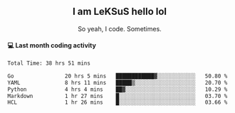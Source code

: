 <h2 align="center">I am LeKSuS hello lol</h2>
<p align="center">So yeah, I code. Sometimes.</p>

#### :computer: Last month coding activity
<!--START_SECTION:waka-->

```txt
Total Time: 38 hrs 51 mins

Go                20 hrs 5 mins   ████████████▓░░░░░░░░░░░░   50.80 %
YAML              8 hrs 11 mins   █████▒░░░░░░░░░░░░░░░░░░░   20.70 %
Python            4 hrs 4 mins    ██▓░░░░░░░░░░░░░░░░░░░░░░   10.29 %
Markdown          1 hr 27 mins    █░░░░░░░░░░░░░░░░░░░░░░░░   03.70 %
HCL               1 hr 26 mins    █░░░░░░░░░░░░░░░░░░░░░░░░   03.66 %
```

<!--END_SECTION:waka-->
